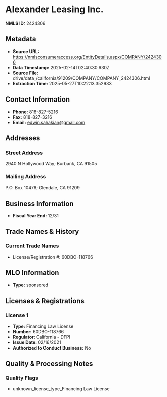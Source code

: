 # Alexander Leasing Inc.

**NMLS ID:** 2424306

## Metadata
- **Source URL:** https://nmlsconsumeraccess.org/EntityDetails.aspx/COMPANY/2424306
- **Data Timestamp:** 2025-02-14T02:40:30.630Z
- **Source File:** drive/data_/california/91209/COMPANY/COMPANY_2424306.html
- **Extraction Time:** 2025-05-27T10:22:13.352933

## Contact Information
- **Phone:** 818-827-5216
- **Fax:** 818-827-3216
- **Email:** edwin.sahakian@gmail.com

## Addresses
### Street Address
2940 N Hollywood Way; Burbank, CA 91505

### Mailing Address
P.O. Box 10476; Glendale, CA 91209

## Business Information
- **Fiscal Year End:** 12/31

## Trade Names & History
### Current Trade Names
- License/Registration #: 60DBO-118766

## MLO Information
- **Type:** sponsored

## Licenses & Registrations

### License 1
- **Type:** Financing Law License
- **Number:** 60DBO-118766
- **Regulator:** California - DFPI
- **Issue Date:** 02/16/2021
- **Authorized to Conduct Business:** No

## Quality & Processing Notes
### Quality Flags
- unknown_license_type_Financing Law License
